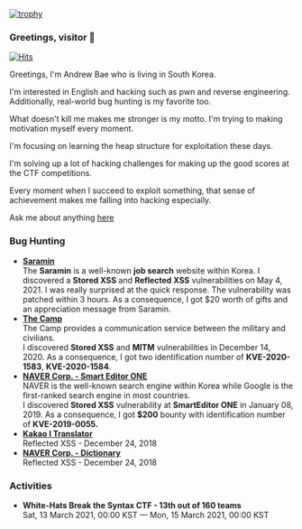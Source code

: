 [![trophy](https://github-profile-trophy.vercel.app/?username=andrewbae)](https://github.com/ryo-ma/github-profile-trophy)

### Greetings, visitor :wave:
[![Hits](https://hits.seeyoufarm.com/api/count/incr/badge.svg?url=https%3A%2F%2Fgithub.com%2Fandrewbae%2Fandrewbae&count_bg=%2379C83D&title_bg=%23555555&icon=&icon_color=%23FFFFFF&title=hits&edge_flat=false)](https://hits.seeyoufarm.com)  

Greetings, I'm Andrew Bae who is living in South Korea.  

I'm interested in English and hacking such as pwn and reverse engineering. Additionally, real-world bug hunting is my favorite too.

What doesn't kill me makes me stronger is my motto. I'm trying to making motivation myself every moment.

I'm focusing on learning the heap structure for exploitation these days.

I'm solving up a lot of hacking challenges for making up the good scores at the CTF competitions.

Every moment when I succeed to exploit something, that sense of achievement makes me falling into hacking especially.

Ask me about anything [here](https://github.com/andrewbae/andrewbae/issues)  

### Bug Hunting
* [**Saramin**](https://saramin.co.kr)  
	The **Saramin** is a well-known **job search** website within Korea. I discovered a **Stored XSS** and **Reflected XSS** vulnerabilities on May 4, 2021. I was really surprised at the quick response. The vulnerability was patched within 3 hours. As a consequence, I got $20 worth of gifts and an appreciation message from Saramin.
* [**The Camp**](https://thecamp.or.kr)  
    The Camp provides a communication service between the military and civilians.    
    I discovered **Stored XSS** and **MITM** vulnerabilities in December 14, 2020. As a consequence, I got two identification number of **KVE-2020-1583**, **KVE-2020-1584**.  
* [**NAVER Corp. - Smart Editor ONE**](https://blog.naver.com)  
    NAVER is the well-known search engine within Korea while Google is the first-ranked search engine in most countries.  
    I discovered **Stored XSS** vulnerability at **SmartEditor ONE** in January 08, 2019. As a consequence, I got **$200** bounty with identification number of **KVE-2019-0055.**  
* [**Kakao I Translator**](https://translate.kakao.com/)  
    Reflected XSS - December 24, 2018  
* [**NAVER Corp. - Dictionary**](https://dict.naver.com/)  
    Reflected XSS - December 24, 2018  

### Activities
- **White-Hats Break the Syntax CTF - 13th out of 160 teams**  
	Sat, 13 March 2021, 00:00 KST — Mon, 15 March 2021, 00:00 KST
